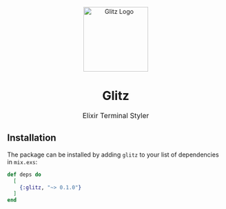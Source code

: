 <p align="center">
  <a href="https://github.com/usama-asfar/glitz" rel="noopener" target="_blank"><img width="150" src="https://repository-images.githubusercontent.com/344057438/b54d1f80-7d9d-11eb-97c9-e17fca7e93b2" alt="Glitz Logo"></a></p>
</p>

<h1 align="center">Glitz</h1>
<p align="center" style="font-size: 16px">
 Elixir Terminal Styler
</p>

## Installation

The package can be installed by adding `glitz` to your list of dependencies in `mix.exs`:

```elixir
def deps do
  [
    {:glitz, "~> 0.1.0"}
  ]
end
```
